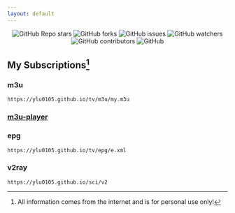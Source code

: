 ```yaml
---
layout: default
---
```


<p align="center">
<img alt="GitHub Repo stars" src="https://img.shields.io/github/stars/ylu0105/ylu0105.github.io">
<img alt="GitHub forks" src="https://img.shields.io/github/forks/ylu0105/ylu0105.github.io">
<img alt="GitHub issues" src="https://img.shields.io/github/issues/ylu0105/ylu0105.github.io">
<img alt="GitHub watchers" src="https://img.shields.io/github/watchers/ylu0105/ylu0105.github.io">
<img alt="GitHub contributors" src="https://img.shields.io/github/contributors/ylu0105/ylu0105.github.io">
<img alt="GitHub" src="https://img.shields.io/github/license/ylu0105/ylu0105.github.io">
</p>

## My Subscriptions[^1]
  
### m3u
```plaintext
https://ylu0105.github.io/tv/m3u/my.m3u
```
### [m3u-player](https://ylu0105.github.io/tv/player/?vurl=https://1500005692.vod2.myqcloud.com/43843706vodtranscq1500005692/62656d94387702300542496289/v.f100240.m3u8)

### epg
```plaintext
https://ylu0105.github.io/tv/epg/e.xml
```
### v2ray
```plaintext
https://ylu0105.github.io/sci/v2
```

[^1]:All information comes from the internet and is for personal use only!
